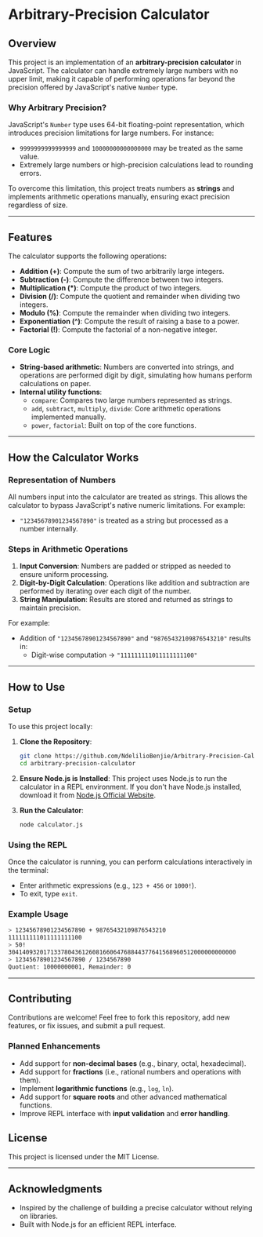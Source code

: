 
# Arbitrary-Precision Calculator

## **Overview**
This project is an implementation of an **arbitrary-precision calculator** in JavaScript. The calculator can handle extremely large numbers with no upper limit, making it capable of performing operations far beyond the precision offered by JavaScript's native `Number` type. 

### **Why Arbitrary Precision?**
JavaScript's `Number` type uses 64-bit floating-point representation, which introduces precision limitations for large numbers. For instance:
- `9999999999999999` and `10000000000000000` may be treated as the same value.
- Extremely large numbers or high-precision calculations lead to rounding errors.

To overcome this limitation, this project treats numbers as **strings** and implements arithmetic operations manually, ensuring exact precision regardless of size.

---

## **Features**
The calculator supports the following operations:
- **Addition (+)**: Compute the sum of two arbitrarily large integers.
- **Subtraction (-)**: Compute the difference between two integers.
- **Multiplication (*)**: Compute the product of two integers.
- **Division (/)**: Compute the quotient and remainder when dividing two integers.
- **Modulo (%)**: Compute the remainder when dividing two integers.
- **Exponentiation (^)**: Compute the result of raising a base to a power.
- **Factorial (!)**: Compute the factorial of a non-negative integer.

### **Core Logic**
- **String-based arithmetic**: Numbers are converted into strings, and operations are performed digit by digit, simulating how humans perform calculations on paper.
- **Internal utility functions**:
  - `compare`: Compares two large numbers represented as strings.
  - `add`, `subtract`, `multiply`, `divide`: Core arithmetic operations implemented manually.
  - `power`, `factorial`: Built on top of the core functions.

---

## **How the Calculator Works**
### **Representation of Numbers**
All numbers input into the calculator are treated as strings. This allows the calculator to bypass JavaScript's native numeric limitations. For example:
- `"12345678901234567890"` is treated as a string but processed as a number internally.

### **Steps in Arithmetic Operations**
1. **Input Conversion**: Numbers are padded or stripped as needed to ensure uniform processing.
2. **Digit-by-Digit Calculation**: Operations like addition and subtraction are performed by iterating over each digit of the number.
3. **String Manipulation**: Results are stored and returned as strings to maintain precision.

For example:
- Addition of `"12345678901234567890"` and `"98765432109876543210"` results in:
  - Digit-wise computation → `"111111111011111111100"`

---

## **How to Use**

### **Setup**
To use this project locally:
1. **Clone the Repository**:
    ```bash
    git clone https://github.com/NdelilioBenjie/Arbitrary-Precision-Calculator.git
    cd arbitrary-precision-calculator
    ```

2. **Ensure Node.js is Installed**:
   This project uses Node.js to run the calculator in a REPL environment. If you don't have Node.js installed, download it from [Node.js Official Website](https://nodejs.org).

3. **Run the Calculator**:
    ```bash
    node calculator.js
    ```

### **Using the REPL**
Once the calculator is running, you can perform calculations interactively in the terminal:
- Enter arithmetic expressions (e.g., `123 + 456` or `1000!`).
- To exit, type `exit`.

### **Example Usage**
```bash
> 12345678901234567890 + 98765432109876543210
111111111011111111100
> 50!
30414093201713378043612608166064768844377641568960512000000000000
> 12345678901234567890 / 1234567890
Quotient: 10000000001, Remainder: 0
```

---

## **Contributing**
Contributions are welcome! Feel free to fork this repository, add new features, or fix issues, and submit a pull request.

### **Planned Enhancements**
- Add support for **non-decimal bases** (e.g., binary, octal, hexadecimal).
- Add support for **fractions** (i.e., rational numbers and operations with them).
- Implement **logarithmic functions** (e.g., `log`, `ln`).
- Add support for **square roots** and other advanced mathematical functions.
- Improve REPL interface with **input validation** and **error handling**.


## **License**
This project is licensed under the MIT License.

---

## **Acknowledgments**
- Inspired by the challenge of building a precise calculator without relying on libraries.
- Built with Node.js for an efficient REPL interface.
